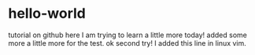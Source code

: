 # hello-world
tutorial on github
here I am trying to learn a little more today!
added some more
a little more for the test.
ok second try!
I added this line in linux vim.
